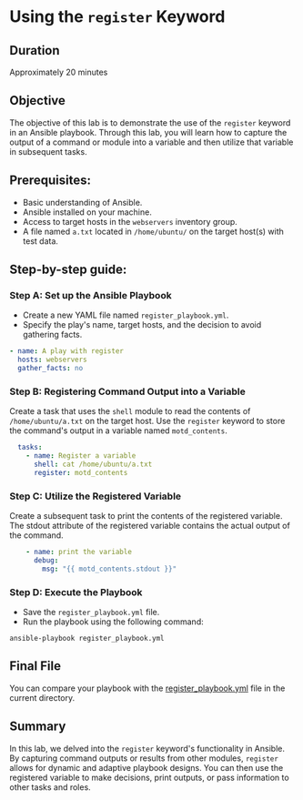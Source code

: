 # Using the `register` Keyword

## Duration

Approximately 20 minutes

## Objective

The objective of this lab is to demonstrate the use of the `register` keyword in an Ansible playbook. Through this lab, you will learn how to capture the output of a command or module into a variable and then utilize that variable in subsequent tasks.

## Prerequisites:

- Basic understanding of Ansible.
- Ansible installed on your machine.
- Access to target hosts in the `webservers` inventory group.
- A file named `a.txt` located in `/home/ubuntu/` on the target host(s) with test data.

## Step-by-step guide:

### Step A: Set up the Ansible Playbook

- Create a new YAML file named `register_playbook.yml`.
- Specify the play's name, target hosts, and the decision to avoid gathering facts.

```yaml
- name: A play with register
  hosts: webservers
  gather_facts: no
```

### Step B: Registering Command Output into a Variable

Create a task that uses the `shell` module to read the contents of `/home/ubuntu/a.txt` on the target host. Use the `register` keyword to store the command's output in a variable named `motd_contents`.

```yaml
  tasks:
    - name: Register a variable
      shell: cat /home/ubuntu/a.txt
      register: motd_contents
```

### Step C: Utilize the Registered Variable

Create a subsequent task to print the contents of the registered variable. The stdout attribute of the registered variable contains the actual output of the command.

```yaml
    - name: print the variable
      debug:
        msg: "{{ motd_contents.stdout }}"
```

### Step D: Execute the Playbook

- Save the `register_playbook.yml` file.
- Run the playbook using the following command:

```
ansible-playbook register_playbook.yml
```

## Final File

You can compare your playbook with the [register_playbook.yml](register_playbook.yml) file in the current directory.


## Summary

In this lab, we delved into the `register` keyword's functionality in Ansible. By capturing command outputs or results from other modules, `register` allows for dynamic and adaptive playbook designs. You can then use the registered variable to make decisions, print outputs, or pass information to
other tasks and roles.